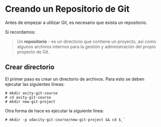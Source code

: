 # Creando un Repositorio de Git

Antes de empezar a utilizar Git, es necesario que exista un repositorio.

Si recordamos:

> Un **repositorio** - es un directorio que contiene un proyecto, así como algunos archivos internos para la gestión y administración del propio proyecto de Git.

## Crear directorio

El primer paso es crear un directorio de archivos. Para esto se deben ejecutar las siguientes líneas:

    # mkdir axity-git-course
    # cd axity-git-course
    # mkdir new-git-project

Otra forma de hace es ejecutar la siguiente línea:

    # mkdir -p udacity-git-course/new-git-project && cd $_`



<!--stackedit_data:
eyJoaXN0b3J5IjpbMTUxMjQ3OTU4XX0=
-->